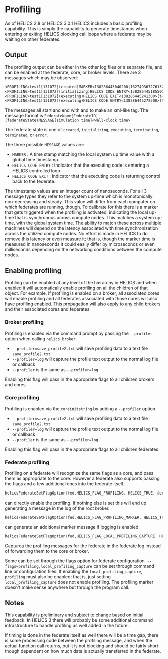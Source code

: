 # Profiling

As of HELICS 2.8 or HELICS 3.0.1 HELICS includes a basic profiling capability. This is simply the capability to generate timestamps when entering or exiting HELICS blocking call loops where a federate may be waiting on other federates.

## Output

The profiling output can be either in the other log files or a separate file, and can be enabled at the federate, core, or broker levels.
There are 3 messages which may be observed:

```txt
<PROFILING>test1[131072](created)MARKER<138286445040200|1627493672761320800>[[t=-9223372036.854776]</PROFILING>
<PROFILING>test1[131072](initializing)HELICS CODE ENTRY<138286445185500>[t=-1000000]<</PROFILING>
<PROFILING>test1[131072](executing)HELICS CODE EXIT<138286445241300>[t=0]<</PROFILING>
<PROFILING>test1[131072](executing)HELICS CODE ENTRY<138286445272500>[t=0]<</PROFILING>
```

The messages all start and end with <PROFILING> and </PROFILING> to make an xml-like tag.
The message format is `FederateName[FederateID](federateState)MESSAGE[simulation time]<wall-clock time>`

The federate state is one of `created`, `initializing`, `executing`, `terminating`, `terminated`, or `error`.

The three possible `MESSAGE` values are:

- `MARKER` : A time stamp matching the local system up time value with a global time timestamp.
- `HELICS CODE ENTRY` : Indicator that the executing code is entering a HELICS controlled loop
- `HELICS CODE EXIT` : Indicator that the executing code is returning control back to the federate.

The timestamp values are an integer count of nanoseconds. For all 3 message types they refer to the system up-time which is monotonically non-decreasing and steady. This value will differ from each computer on which federates are running, though. To calibrate for this there is a marker that gets triggered when the profiling is activated, indicating the local up-time that is synchronous across compute nodes. This matches a system up-time, with the global system time. The ability to match these across multiple machines will depend on the latency associated with time synchronization across the utilized compute nodes. No effort is made in HELICS to do remove this latency or even measure it; that is, though the marker time is measured in nanoseconds it could easily differ by microseconds or even milliseconds depending on the networking conditions between the compute nodes.

## Enabling profiling

Profiling can be enabled at any level of the hierarchy in HELICS and when enabled it will automatically enable profiling on all the children of that object. For example, if profiling is enabled on a broker, all associated cores will enable profiling and all federates associated with those cores will also have profiling enabled. This propagation will also apply to any child brokers and their associated cores and federates.

### Broker profiling

Profiling is enabled via the command prompt by passing the `--profiler` option when calling `helics_broker`.

- `--profiler=save_profile2.txt` will save profiling data to a text file `save_profile2.txt`
- `--profiler=log` will capture the profile text output to the normal log file or callback
- `--profiler` is the same as `--profiler=log`

Enabling this flag will pass in the appropriate flags to all children brokers and cores.

### Core profiling

Profiling is enabled via the `coreinitstring` by adding a `--profiler` option.

- `--profiler=save_profile2.txt` will save profiling data to a text file `save_profile2.txt`
- `--profiler=log` will capture the profile text output to the normal log file or callback
- `--profiler` is the same as `--profiler=log`

Enabling this flag will pass in the appropriate flags to all children federates.

### Federate profiling

Profiling on a federate will recognize the same flags as a core, and pass them as appropriate to the core. However a federate also supports passing the flags and a few additional ones into the federate itself.

```c
helicsFederateSetFlagOption(fed,HELICS_FLAG_PROFILING, HELICS_TRUE, &err);
```

can directly enable the profiling. If nothing else is set this will end up generating a message in the log of the root broker.

```c
helicsFederateSetFlagOption(fed,HELICS_FLAG_PROFILING_MARKER, HELICS_TRUE, &err);
```

can generate an additional marker message if logging is enabled.

```c
helicsFederateSetFlagOption(fed,HELICS_FLAG_LOCAL_PROFILING_CAPTURE, HELICS_TRUE, &err);
```

Capturea the profiling messages for the federate in the federate log instead of forwarding them to the core or broker.

Some can be set through the flags option for federate configuration.
`--flags=profiling,local_profiling_capture` can be set through command line or configuration files. If enabling the `local_profiling_capture`, `profiling` must also be enabled; that is, just setting `local_profiling_capture` does not enable profiling. The profiling marker doesn't make sense anywhere but through the program call.

## Notes

This capability is preliminary and subject to change based on initial feedback. In HELICS 3 there will probably be some additional command infrastructure to handle profiling as well added in the future.

If timing is done in the federate itself as well there will be a time gap, there is some processing code between the profiling message, and when the actual function call returns, but it is not blocking and should be fairly short though dependent on how much data is actually transferred in the federate.
